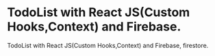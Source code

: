 # TodoList with React JS(Custom Hooks,Context) and Firebase.
 
 TodoList with React JS(Custom Hooks,Context) and Firebase, firestore.
 
 
 
 
 
 

